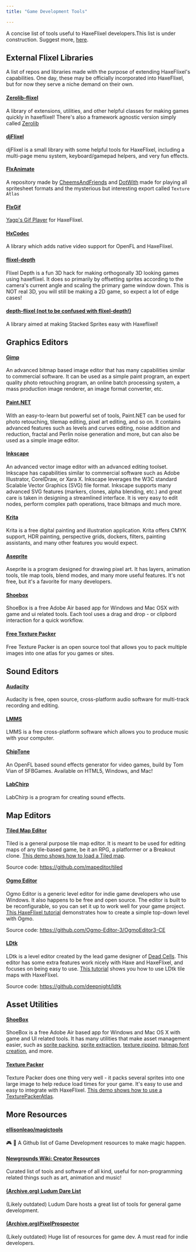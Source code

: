 ```yaml
---
title: "Game Development Tools"

---
```

A concise list of tools useful to HaxeFlixel developers.This list is under construction. Suggest more, [here](https://github.com/HaxeFlixel/flixel/issues/2764).

## External Flixel Libraries
A list of repos and libraries made with the purpose of extending HaxeFlixel's capabilities. One day, these may be officially incorporated into HaxeFlixel, but for now they serve a niche demand on their own.

#### [Zerolib-flixel](https://github.com/01010111/zerolib-flixel)
A library of extensions, utilities, and other helpful classes for making games quickly in haxeflixel! There's also a framework agnostic version simply called [Zerolib](https://github.com/01010111/zerolib)

#### [djFlixel](https://github.com/john32b/djFlixel)
djFlixel is a small library with some helpful tools for HaxeFlixel, including a multi-page menu system, keyboard/gamepad helpers, and very fun effects.

#### [FlxAnimate](https://github.com/Dot-Stuff/flxanimate)
A repository made by [CheemsAndFriends](https://github.com/CheemsAndFriends) and [DotWith](https://github.com/DotWith) made for playing all spritesheet formats and the mysterious but interesting export called `Texture Atlas`

#### [FlxGif](https://github.com/MAJigsaw77/flxgif)
[Yagp's Gif Player](https://github.com/yanrishatum/yagp/) for HaxeFlixel.

#### [HxCodec](https://github.com/polybiusproxy/hxCodec)
A library which adds native video support for OpenFL and HaxeFlixel.

#### [flixel-depth](https://github.com/01010111/flixel-depth)

Flixel Depth is a fun 3D hack for making orthogonally 3D looking games using haxeflixel. It does so primarily by offsetting sprites according to the camera's current angle and scaling the primary game window down. This is NOT real 3D, you will still be making a 2D game, so expect a lot of edge cases!

#### [depth-flixel (not to be confused with flixel-depth!)](https://github.com/AustinEast/depth-flixel)

A library aimed at making Stacked Sprites easy with Haxeflixel!


## Graphics Editors

#### [Gimp](http://www.gimp.org/)

An advanced bitmap based image editor that has many capabilities similar to commercial software. It can be used as a simple paint program, an expert quality photo retouching program, an online batch processing system, a mass production image renderer, an image format converter, etc.

#### [Paint.NET](http://www.getpaint.net)
With an easy-to-learn but powerful set of tools, Paint.NET can be used for photo retouching, tilemap editing, pixel art editing, and so on. It contains advanced features such as levels and curves editing, noise addition and reduction, fractal and Perlin noise generation and more, but can also be used as a simple image editor.

#### [Inkscape](http://www.inkscape.org/)

An advanced vector image editor with an advanced editing toolset. Inkscape has capabilities similar to commercial software such as Adobe Illustrator, CorelDraw, or Xara X. Inkscape leverages the W3C standard Scalable Vector Graphics (SVG) file format.
Inkscape supports many advanced SVG features (markers, clones, alpha blending, etc.) and great care is taken in designing a streamlined interface. It is very easy to edit nodes, perform complex path operations, trace bitmaps and much more.

#### [Krita](http://www.krita.org/)

Krita is a free digital painting and illustration application. Krita offers CMYK support, HDR painting, perspective grids, dockers, filters, painting assistants, and many other features you would expect.

#### [Aseprite](https://www.aseprite.org/)

Aseprite is a program designed for drawing pixel art. It has layers, animation tools, tile map tools, blend modes, and many more useful features. It's not free, but it's a favorite for many developers.

#### [Shoebox](https://renderhjs.net/shoebox/)

ShoeBox is a free Adobe Air based app for Windows and Mac OSX with game and ui related tools. Each tool uses a drag and drop - or clipbord interaction for a quick workflow.

#### [Free Texture Packer](https://free-tex-packer.com/)

Free Texture Packer is an open source tool that allows you to pack multiple images into one atlas for you games or sites.

## Sound Editors

#### [Audacity](https://www.audacityteam.org/)

Audacity is free, open source, cross-platform audio software for multi-track recording and editing.

#### [LMMS](https://lmms.io/)

LMMS is a free cross-platform software which allows you to produce music with your computer.

#### [ChipTone](https://sfbgames.itch.io/chiptone)

An OpenFL based sound effects generator for video games, build by Tom Vian of SFBGames. Available on HTML5, Windows, and Mac!

#### [LabChirp](https://labbed.net/software/labchirp/)

LabChirp is a program for creating sound effects.

## Map Editors

#### [Tiled Map Editor](https://www.mapeditor.org/)

Tiled is a general purpose tile map editor. It is meant to be used for editing maps of any tile-based game, be it an RPG, a platformer or a Breakout clone. [This demo shows how to load a Tiled map](http://haxeflixel.com/demos/TiledEditor/).

Source code: https://github.com/mapeditor/tiled

#### [Ogmo Editor](https://ogmo-editor-3.github.io/)

Ogmo Editor is a generic level editor for indie game developers who use Windows. It also happens to be free and open source. The editor is built to be reconfigurable, so you can set it up to work well for your game project. [This HaxeFlixel tutorial](http://haxeflixel.com/documentation/part-v-tiles-maps-and-collisions/) demonstrates how to create a simple top-down level with Ogmo.

Source code: https://github.com/Ogmo-Editor-3/OgmoEditor3-CE

#### [LDtk](https://ldtk.io/)

LDtk is a level editor created by the lead game designer of [Dead Cells](https://store.steampowered.com/app/588650/Dead_Cells/). This editor has some extra features work nicely with Haxe and HaxeFlixel, and focuses on being easy to use. [This tutorial](https://goop.wtf/2021/06/05/loading-ldtk-maps-in-haxeflixel.html) shows you how to use LDtk tile maps with HaxeFlixel.

Source code: https://github.com/deepnight/ldtk

## Asset Utilities

#### [ShoeBox](http://renderhjs.net/shoebox/)

ShoeBox is a free Adobe Air based app for Windows and Mac OS X with game and UI related tools. It has many utilities that make asset management easier, such as [sprite packing](http://renderhjs.net/shoebox/packSprites.htm), [sprite extraction](http://renderhjs.net/shoebox/extractSprites.htm), [texture ripping](http://renderhjs.net/shoebox/textureRipper.htm), [bitmap font creation](http://renderhjs.net/shoebox/bitmapFont.htm), and more.

#### [Texture Packer](https://www.codeandweb.com/texturepacker)

Texture Packer does one thing very well - it packs several sprites into one large image to help reduce load times for your game. It's easy to use and easy to integrate with HaxeFlixel. [This demo shows how to use a TexturePackerAtlas](http://haxeflixel.com/demos/TexturePackerAtlas/).

## More Resources

#### [ellisonleao/magictools](https://github.com/ellisonleao/magictools)

🎮 📝 A Github list of Game Development resources to make magic happen.

#### [Newgrounds Wiki: Creator Resources](https://www.newgrounds.com/wiki/creator-resources/)

Curated list of tools and software of all kind, useful for non-programming related things such as art, animation and music!

#### [(Archive.org) Ludum Dare List](https://web.archive.org/web/20171030171759/http://ludumdare.com/compo/tools/)

(Likely outdated) Ludum Dare hosts a great list of tools for general game development.

#### [(Archive.org)PixelProspector](https://web.archive.org/web/20170527203734/http://www.pixelprospector.com/indie-resources/)

(Likely outdated) Huge list of resources for game dev. A must read for indie developers.
